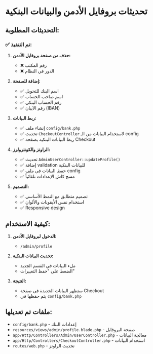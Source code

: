 # تحديثات بروفايل الأدمن والبيانات البنكية

## التحديثات المطلوبة:

### ✅ تم التنفيذ:

1. **حذف من صفحة بروفايل الأدمن:**

    - ❌ رقم المكتب
    - ❌ الدور في النظام

2. **إضافة للصفحة:**

    - ✅ اسم البنك للتحويل
    - ✅ اسم صاحب الحساب
    - ✅ رقم الحساب البنكي
    - ✅ رقم الآيبان (IBAN)

3. **ربط البيانات:**

    - ✅ إنشاء ملف `config/bank.php`
    - ✅ تحديث `CheckoutController` لاستخدام البيانات من الـ config
    - ✅ ربط البيانات البنكية بصفحة Checkout

4. **الراوتز والكونترولرز:**

    - ✅ تحديث `AdminUserController::updateProfile()`
    - ✅ إضافة validation للبيانات البنكية
    - ✅ حفظ البيانات في ملف config
    - ✅ مسح كاش الإعدادات تلقائياً

5. **التصميم:**
    - ✅ تصميم متطابق مع النمط الأساسي
    - ✅ استخدام نفس الأيقونات والألوان
    - ✅ Responsive design

## كيفية الاستخدام:

1. **الدخول لبروفايل الأدمن:**

    - `/admin/profile`

2. **تحديث البيانات البنكية:**

    - ملء البيانات في القسم الجديد
    - الضغط على "حفظ التغييرات"

3. **النتيجة:**
    - ستظهر البيانات الجديدة في صفحة Checkout
    - يتم حفظها في `config/bank.php`

## ملفات تم تعديلها:

-   `config/bank.php` - إعدادات البنك
-   `resources/views/admin/profile.blade.php` - صفحة البروفايل
-   `app/Http/Controllers/Admin/UserController.php` - معالجة البيانات
-   `app/Http/Controllers/CheckoutController.php` - استخدام البيانات
-   `routes/web.php` - تحديث الراوتز
